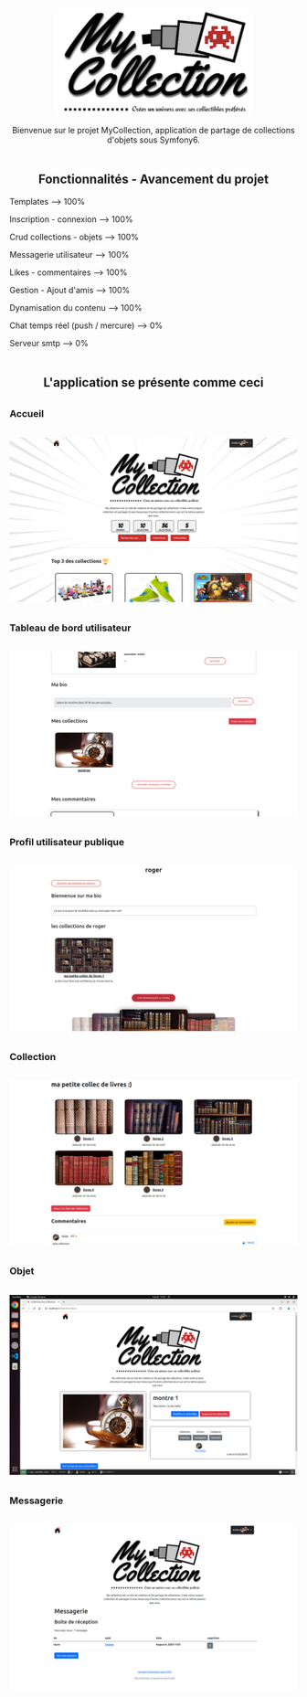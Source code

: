 <div align="center" style="margin-top: 2rem;"> 
    <img style="background-color:yellow; width:350px; border-radius:15px;" src="public/asset/images/logo.png" alt=""> 
</div>

<p align="center"> Bienvenue sur le projet MyCollection, application de partage de collections d'objets sous Symfony6.</p>

<h2 align="center" style="margin-top:3rem;"> Fonctionnalités - Avancement du projet </h2>
<p>Templates --> 100% </p>
<p>Inscription - connexion --> 100% </p>
<p>Crud collections - objets --> 100% </p>
<p>Messagerie utilisateur --> 100% <p>
<p>Likes - commentaires --> 100% <p>
<p>Gestion - Ajout d'amis --> 100%<p>
<p>Dynamisation du contenu --> 100% </p>
<p>Chat temps réel (push / mercure) --> 0% </p>
<p>Serveur smtp --> 0% </p>


<h2 align="center" style="margin-top:3rem;">L'application se présente comme ceci </h2>

<h3 style="margin-top:2rem;"> Accueil </h3>
<div align="center" style="margin-top: 2rem;"> 
    <img src="docspreview/home.png" alt=""> 
</div>

<h3 style="margin-top:2rem;"> Tableau de bord utilisateur</h3>
<div align="center" style="margin-top: 2rem;"> 
    <img src="docspreview/privé.png" alt=""> 
</div>

<h3 style="margin-top:2rem;"> Profil utilisateur publique </h3>
<div align="center" style="margin-top: 2rem;"> 
    <img src="docspreview/publique.png" alt=""> 
</div>

<h3 style="margin-top:2rem;"> Collection</h3>
<div align="center" style="margin-top: 2rem;"> 
    <img src="docspreview/collection.png" alt=""> 
</div>

<h3 style="margin-top:2rem;"> Objet</h3>
<div align="center" style="margin-top: 2rem;"> 
    <img src="docspreview/objet.png" alt="">  
</div>

<h3 style="margin-top:2rem;"> Messagerie</h3>
<div align="center" style="margin-top: 2rem;"> 
    <img src="docspreview/messagerie.png" alt=""> 
</div>
